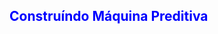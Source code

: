 ## <font color='blue'> **Construíndo Máquina Preditiva**</font>
<!--stackedit_data:
eyJoaXN0b3J5IjpbMzUxNjA1MzYzLC0zMzI0NTUzNjNdfQ==
-->